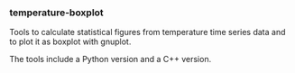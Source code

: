 ### temperature-boxplot

Tools to calculate statistical figures from temperature time series data
and to plot it as boxplot with gnuplot.

The tools include a Python version and a C++ version.

